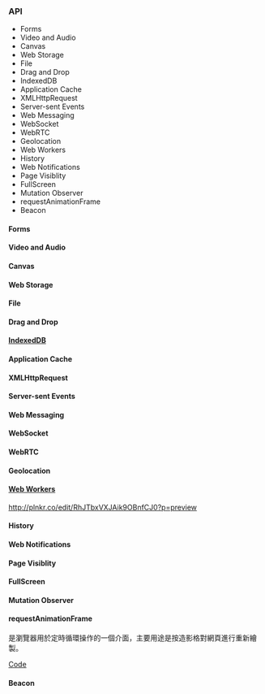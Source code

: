 ### API
* Forms
* Video and Audio
* Canvas
* Web Storage
* File
* Drag and Drop
* IndexedDB
* Application Cache
* XMLHttpRequest
* Server-sent Events
* Web Messaging
* WebSocket
* WebRTC
* Geolocation
* Web Workers
* History
* Web Notifications
* Page Visiblity
* FullScreen
* Mutation Observer
* requestAnimationFrame
* Beacon

#### Forms

#### Video and Audio

#### Canvas

#### Web Storage

#### File

#### Drag and Drop

#### [IndexedDB](https://developer.mozilla.org/en-US/docs/Web/API/IndexedDB_API)

#### Application Cache

#### XMLHttpRequest

#### Server-sent Events

#### Web Messaging

#### WebSocket

#### WebRTC

#### Geolocation

#### [Web Workers](https://developer.mozilla.org/en-US/docs/Web/API/Web_Workers_API)
http://plnkr.co/edit/RhJTbxVXJAik9OBnfCJ0?p=preview


#### History

#### Web Notifications

#### Page Visiblity

#### FullScreen

#### Mutation Observer

#### requestAnimationFrame
是瀏覽器用於定時循環操作的一個介面，主要用途是按造影格對網頁進行重新繪製。

[Code](http://codepen.io/Shyam-Chen/pen/KVqMjj)

#### Beacon
